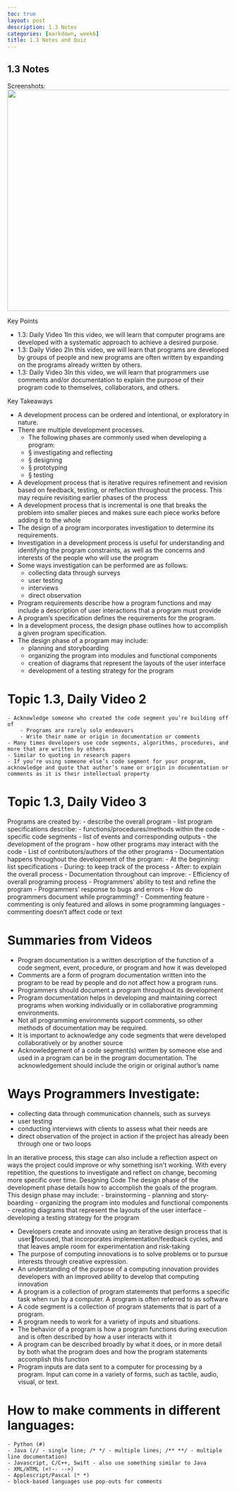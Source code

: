 ```yaml
---
toc: true
layout: post
description: 1.3 Notes
categories: [markdown, week6]
title: 1.3 Notes and Quiz
---
```

## 1.3 Notes
Screenshots:
<img src="{{site.baseurl}}/images/1.3.png" width="1000" height="500"> 

Key Points
- 1.3: Daily Video 1In this video, we will learn that computer programs are developed with a systematic approach to achieve a desired purpose.
- 1.3: Daily Video 2In this video, we will learn that programs are developed by groups of people and new programs are often written by expanding on the programs already written by others.
- 1.3: Daily Video 3In this video, we will learn that programmers use comments and/or documentation to explain the purpose of their program code to themselves, collaborators, and others.

Key Takeaways
- A development process can be ordered and 
intentional, or exploratory in nature.
- There are multiple development processes. 
    - The following phases are commonly used when 
    developing a program:
    - § investigating and reflecting 
    - § designing 
    - § prototyping 
    - § testing
- A development process that is iterative requires 
refinement and revision based on feedback, 
testing, or reflection throughout the process. 
This may require revisiting earlier phases of the 
process
- A development process that is incremental is 
one that breaks the problem into smaller pieces 
and makes sure each piece works before adding 
it to the whole
- The design of a program incorporates 
investigation to determine its requirements.
- Investigation in a development process is 
useful for understanding and identifying the 
program constraints, as well as the concerns 
and interests of the people who will use the 
program
- Some ways investigation can be performed are 
as follows: 
    - collecting data through surveys
    - user testing 
    - interviews 
    - direct observation
- Program requirements describe how a program 
functions and may include a description of user 
interactions that a program must provide
- A program’s specification defines the 
requirements for the program. 
- In a development process, the design phase 
outlines how to accomplish a given program 
specification.
- The design phase of a program may include: 
    - planning and storyboarding
    - organizing the program into modules and 
    functional components
    - creation of diagrams that represent the 
    layouts of the user interface
    - development of a testing strategy for the 
program

# Topic 1.3, Daily Video 2
    - Acknowledge someone who created the code segment you’re building off of
        - Programs are rarely solo endeavors
        - Write their name or origin in documentation or comments
    - Many times developers use code segments, algorithms, procedures, and more that are written by others
    - Similar to quoting in research papers
    - If you’re using someone else’s code segment for your program, acknowledge and quote that author’s name or origin in documentation or comments as it is their intellectual property

# Topic 1.3, Daily Video 3
Programs are created by:
    - describe the overall program
    - list program specifications
    describe:
        - functions/procedures/methods within the code
        - specific code segments
        - list of events and corresponding outputs
        - the development of the program
        - how other programs may interact with the code
    - List of contributors/authors of the other programs
    - Documentation happens throughout the development of the program:
        - At the beginning: list specifications
        - During: to keep track of the process
        - After: to explain the overall process
    - Documentation throughout can improve:
        - Efficiency of overall programing process
        - Programmers’ ability to test and refine the program
        - Programmers’ response to bugs and errors
        - How do programmers document while programming?
            - Commenting feature
            - commenting is only featured and allows in some programming languages
            - commenting doesn’t affect code or text



# Summaries from Videos
- Program documentation is a written description 
of the function of a code segment, event, 
procedure, or program and how it was 
developed
- Comments are a form of program 
documentation written into the program to 
be read by people and do not affect how a 
program runs.
- Programmers should document a program 
throughout its development
- Program documentation helps in developing 
and maintaining correct programs when 
working individually or in collaborative 
programming environments.
- Not all programming environments 
support comments, so other methods of 
documentation may be required.
- It is important to acknowledge any code 
segments that were developed collaboratively 
or by another source
- Acknowledgement of a code segment(s) 
written by someone else and used in a program 
can be in the program documentation. The 
acknowledgement should include the origin or 
original author’s name

# Ways Programmers Investigate:
- collecting data through communication channels, such as surveys
- user testing
- conducting interviews with clients to assess what their needs are
- direct observation of the project in action if the project has already been through one or two loops

In an iterative process, this stage can also include a reflection aspect on ways the project could improve or why something isn't working. With every repetition, the questions to investigate and reflect on change, becoming more specific over time.
Designing Code
The design phase of the development phase details how to accomplish the goals of the program.
This design phase may include:
    - brainstorming
    - planning and story-boarding
    - organizing the program into modules and functional components
    - creating diagrams that represent the layouts of the user interface
    - developing a testing strategy for the program

- Developers create and innovate using an iterative design process that is userfocused, that incorporates implementation/feedback cycles, and that leaves ample 
room for experimentation and risk-taking
- The purpose of computing innovations is to 
solve problems or to pursue interests through 
creative expression. 
- An understanding of the purpose of a 
computing innovation provides developers with 
an improved ability to develop that computing 
innovation
- A program is a collection of program 
statements that performs a specific task when 
run by a computer. A program is often referred 
to as software
- A code segment is a collection of program 
statements that is part of a program.
- A program needs to work for a variety of inputs 
and situations.
- The behavior of a program is how a program 
functions during execution and is often 
described by how a user interacts with it
- A program can be described broadly by what 
it does, or in more detail by both what the 
program does and how the program statements 
accomplish this function
- Program inputs are data sent to a computer for 
processing by a program. Input can come in a 
variety of forms, such as tactile, audio, visual, 
or text.

# How to make comments in different languages:
    - Python (#)
    - Java (// - single line; /* */ - multiple lines; /** **/ - multiple line documentation)
    - Javascript, C/C++, Swift - also use something similar to Java
    - XML/HTML (<!-- -->)
    - Applescript/Pascal (* *)
    - block-based languages use pop-outs for comments
